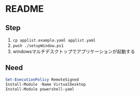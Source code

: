 # README

## Step

1. `cp applist.example.yaml applist.yaml`
1. `pwsh ./setupWindow.ps1`
1. windowsマルチデスクトップでアプリケーションが起動する

## Need

```powershell
Set-ExecutionPolicy RemoteSigned
Install-Module -Name VirtualDesktop
Install-Module powershell-yaml
```
